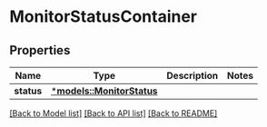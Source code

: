 # MonitorStatusContainer

## Properties
Name | Type | Description | Notes
------------ | ------------- | ------------- | -------------
**status** | [***models::MonitorStatus**](MonitorStatus.md) |  | 

[[Back to Model list]](../README.md#documentation-for-models) [[Back to API list]](../README.md#documentation-for-api-endpoints) [[Back to README]](../README.md)


